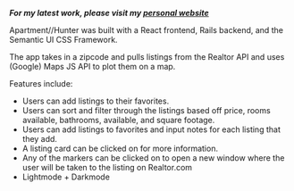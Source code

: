 ___For my latest work, please visit my [personal website](https://www.mattaquino.dev/)___

Apartment//Hunter was built with a React frontend, Rails backend, and the Semantic UI CSS Framework.

The app takes in a zipcode and pulls listings from the Realtor API and uses (Google) Maps JS API to plot them on a map. 

Features include:
* Users can add listings to their favorites.
* Users can sort and filter through the listings based off price, rooms available, bathrooms, available, and square footage. 
* Users can add listings to favorites and input notes for each listing that they add.
* A listing card can be clicked on for more information.
* Any of the markers can be clicked on to open a new window where the user will be taken to the listing on Realtor.com
* Lightmode + Darkmode 

<!-- This was my first project with React and I gained a lot of comfortability with using Semantic UI from this experience. Previously I had used Bulma, another css framework where you would update class names and connect to the framework via a CDN link in the html file. Semantic brought a slew of prestyled components that sped up the development process. This was also the first time using an API from the Google Cloud Platform. It was everything you expected from Google and more, they have hundreds of API Libraries and other services under that platform. I would need a few days to sift through all the functionality. I pretty happy about the outcome of the app but like with most first time projects there were challenges and some bugs that still need to be fixed.

Some challenges included the non-uniform information returned by the Realtor API. Depending on the region the zipcode was the returned object had differing key:value pairs. It was a nightmare to deal with, we created a workaround using nexted conditional renders but that was a band aid and the real problem was with the API and it's database. These challenges lead to the discovery og GraphQL which could have possibly remedied this problem but that's another new tech to explore in the near future. Then there's also some filtering and css issues that plague every new developer. Overall, great learning experience creating this app.  -->